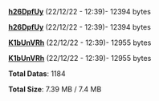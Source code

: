 [**h26DpfUy**](/data/h26DpfUy.txt) (22/12/22 - 12:39)- 12394 bytes

[**h26DpfUy**](/data/h26DpfUy.txt) (22/12/22 - 12:39)- 12394 bytes

[**K1bUnVRh**](/data/K1bUnVRh.txt) (22/12/22 - 12:39)- 12955 bytes

[**K1bUnVRh**](/data/K1bUnVRh.txt) (22/12/22 - 12:39)- 12955 bytes

**Total Datas**: 1184

**Total Size**: 7.39 MB / 7.4 MB